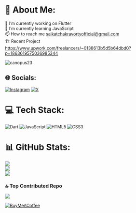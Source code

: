 # 💫 About Me:
🔭 I’m currently working on Flutter<br>🌱 I’m currently learning JavaScript<br>📫 How to reach me saikatchakravortyofficial@gmail.com<br>
🏗️ Recent Project https://www.upwork.com/freelancers/~0138613b5d5b64dbd0?p=1863619575036985344

<p align="left"> <img src="https://komarev.com/ghpvc/?username=canopus23&label=Profile%20views&color=0e75b6&style=flat" alt="canopus23" /> </p>

## 🌐 Socials:
[![Instagram](https://img.shields.io/badge/Instagram-%23E4405F.svg?logo=Instagram&logoColor=white)](https://www.instagram.com/saaiiikat) [![X](https://img.shields.io/badge/X-black.svg?logo=X&logoColor=white)](https://x.com/coderSaikat) 

# 💻 Tech Stack:
![Dart](https://img.shields.io/badge/dart-%230175C2.svg?style=flat&logo=dart&logoColor=white) ![JavaScript](https://img.shields.io/badge/javascript-%23323330.svg?style=flat&logo=javascript&logoColor=%23F7DF1E) ![HTML5](https://img.shields.io/badge/html5-%23E34F26.svg?style=flat&logo=html5&logoColor=white) ![CSS3](https://img.shields.io/badge/css3-%231572B6.svg?style=flat&logo=css3&logoColor=white)
# 📊 GitHub Stats:
![](https://github-readme-stats.vercel.app/api?username=Canopus23&theme=algolia&hide_border=false&include_all_commits=true&count_private=true)<br/>
![](https://github-readme-streak-stats.herokuapp.com/?user=Canopus23&theme=algolia&hide_border=false)<br/>
![](https://github-readme-stats.vercel.app/api/top-langs/?username=Canopus23&theme=algolia&hide_border=false&include_all_commits=true&count_private=true&layout=compact)

### 🔝 Top Contributed Repo
![](https://github-contributor-stats.vercel.app/api?username=Canopus23&limit=5&theme=algolia&combine_all_yearly_contributions=true)
 
  [![BuyMeACoffee](https://img.shields.io/badge/Buy%20Me%20a%20Coffee-ffdd00?style=for-the-badge&logo=buy-me-a-coffee&logoColor=black)](https://buymeacoffee.com/saikat_canopus) 

  
<!-- Proudly created with GPRM ( https://gprm.itsvg.in ) -->
